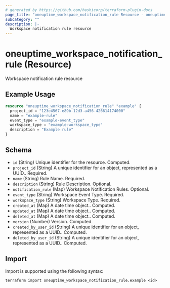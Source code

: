 ```yaml
---
# generated by https://github.com/hashicorp/terraform-plugin-docs
page_title: "oneuptime_workspace_notification_rule Resource - oneuptime"
subcategory: ""
description: |-
  Workspace notification rule resource
---
```


# oneuptime_workspace_notification_rule (Resource)

Workspace notification rule resource

## Example Usage

```terraform
resource "oneuptime_workspace_notification_rule" "example" {
  project_id = "123e4567-e89b-12d3-a456-426614174000"
  name = "example-rule"
  event_type = "example-event_type"
  workspace_type = "example-workspace_type"
  description = "Example rule"
}
```

## Schema

- `id` (String) Unique identifier for the resource. Computed.
- `project_id` (String) A unique identifier for an object, represented as a UUID.. Required.
- `name` (String) Rule Name. Required.
- `description` (String) Rule Description. Optional.
- `notification_rule` (Map) Workspace Notification Rules. Optional.
- `event_type` (String) Workspace Event Type. Required.
- `workspace_type` (String) Workspace Type. Required.
- `created_at` (Map) A date time object.. Computed.
- `updated_at` (Map) A date time object.. Computed.
- `deleted_at` (Map) A date time object.. Computed.
- `version` (Number) Version. Computed.
- `created_by_user_id` (String) A unique identifier for an object, represented as a UUID.. Computed.
- `deleted_by_user_id` (String) A unique identifier for an object, represented as a UUID.. Computed.

## Import

Import is supported using the following syntax:

```shell
terraform import oneuptime_workspace_notification_rule.example <id>
```
